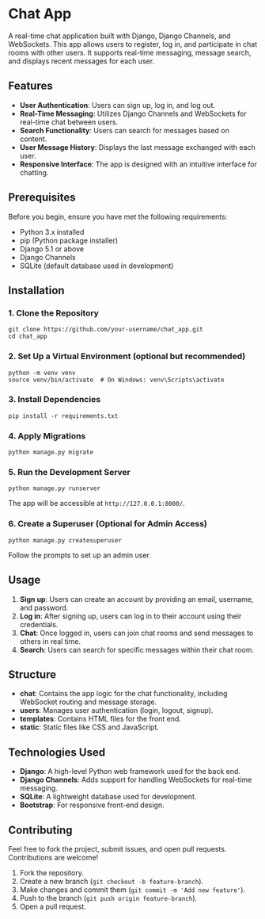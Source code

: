   <h1>Chat App</h1>

   <p>A real-time chat application built with Django, Django Channels, and WebSockets. This app allows users to register, log in, and participate in chat rooms with other users. It supports real-time messaging, message search, and displays recent messages for each user.</p>

  <h2>Features</h2>
    <ul>
        <li><strong>User Authentication</strong>: Users can sign up, log in, and log out.</li>
        <li><strong>Real-Time Messaging</strong>: Utilizes Django Channels and WebSockets for real-time chat between users.</li>
        <li><strong>Search Functionality</strong>: Users can search for messages based on content.</li>
        <li><strong>User Message History</strong>: Displays the last message exchanged with each user.</li>
        <li><strong>Responsive Interface</strong>: The app is designed with an intuitive interface for chatting.</li>
    </ul>
    <h2>Prerequisites</h2>
    <p>Before you begin, ensure you have met the following requirements:</p>
    <ul>
        <li>Python 3.x installed</li>
        <li>pip (Python package installer)</li>
        <li>Django 5.1 or above</li>
        <li>Django Channels</li>
        <li>SQLite (default database used in development)</li>
    </ul>
    <h2>Installation</h2>
    <h3>1. Clone the Repository</h3>
    <pre><code>git clone https://github.com/your-username/chat_app.git
cd chat_app</code></pre>
    <h3>2. Set Up a Virtual Environment (optional but recommended)</h3>
    <pre><code>python -m venv venv
source venv/bin/activate  # On Windows: venv\Scripts\activate</code></pre>

  <h3>3. Install Dependencies</h3>
  <pre><code>pip install -r requirements.txt</code></pre>

   <h3>4. Apply Migrations</h3>
   <pre><code>python manage.py migrate</code></pre>

   <h3>5. Run the Development Server</h3>
   <pre><code>python manage.py runserver</code></pre>
  <p>The app will be accessible at <code>http://127.0.0.1:8000/</code>.</p>
    <h3>6. Create a Superuser (Optional for Admin Access)</h3>
    <pre><code>python manage.py createsuperuser</code></pre>
    <p>Follow the prompts to set up an admin user.</p>

  <h2>Usage</h2>
    <ol>
        <li><strong>Sign up</strong>: Users can create an account by providing an email, username, and password.</li>
        <li><strong>Log in</strong>: After signing up, users can log in to their account using their credentials.</li>
        <li><strong>Chat</strong>: Once logged in, users can join chat rooms and send messages to others in real time.</li>
        <li><strong>Search</strong>: Users can search for specific messages within their chat room.</li>
    </ol>

  <h2>Structure</h2>
    <ul>
        <li><strong>chat</strong>: Contains the app logic for the chat functionality, including WebSocket routing and message storage.</li>
        <li><strong>users</strong>: Manages user authentication (login, logout, signup).</li>
        <li><strong>templates</strong>: Contains HTML files for the front end.</li>
        <li><strong>static</strong>: Static files like CSS and JavaScript.</li>
    </ul>

   <h2>Technologies Used</h2>
    <ul>
        <li><strong>Django</strong>: A high-level Python web framework used for the back end.</li>
        <li><strong>Django Channels</strong>: Adds support for handling WebSockets for real-time messaging.</li>
        <li><strong>SQLite</strong>: A lightweight database used for development.</li>
        <li><strong>Bootstrap</strong>: For responsive front-end design.</li>
    </ul>

   <h2>Contributing</h2>
    <p>Feel free to fork the project, submit issues, and open pull requests. Contributions are welcome!</p>
    <ol>
        <li>Fork the repository.</li>
        <li>Create a new branch (<code>git checkout -b feature-branch</code>).</li>
        <li>Make changes and commit them (<code>git commit -m 'Add new feature'</code>).</li>
        <li>Push to the branch (<code>git push origin feature-branch</code>).</li>
        <li>Open a pull request.</li>
    </ol>

</body>
</html>
